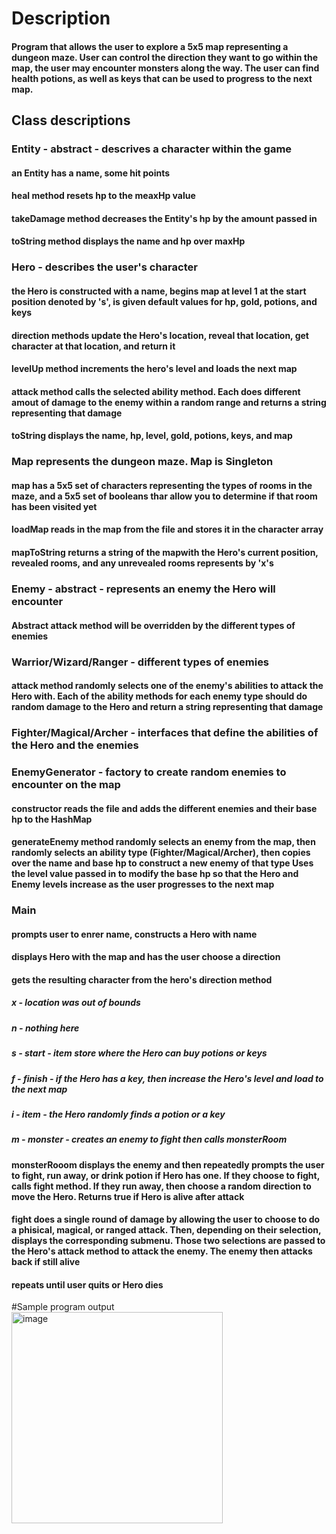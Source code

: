 # Description
#### Program that allows the user to explore a 5x5 map representing a dungeon maze. User can control the direction they want to go within the map, the user may encounter monsters along the way. The user can find health potions, as well as keys that can be used to progress to the next map. 

## Class descriptions
### Entity - abstract - descrives a character within the game
#### an Entity has a name, some hit points
#### heal method resets hp to the meaxHp value
#### takeDamage method decreases the Entity's hp by the amount passed in 
#### toString method displays the name and hp over maxHp

### Hero - describes the user's character
#### the Hero is constructed with a name, begins map at level 1 at the start position denoted by 's', is given default values for hp, gold, potions, and keys
#### direction methods update the Hero's location, reveal that location, get character at that location, and return it 
#### levelUp method increments the hero's level and loads the next map
#### attack method calls the selected ability method. Each does different amout of damage to the enemy within a random range and returns a string representing that damage
#### toString displays the name, hp, level, gold, potions, keys, and map 

### Map represents the dungeon maze. Map is Singleton
#### map has a 5x5 set of characters representing the types of rooms in the maze, and a 5x5 set of booleans thar allow you to determine if that room has been visited yet
#### loadMap reads in the map from the file and stores it in the character array
#### mapToString returns a string of the mapwith the Hero's current position, revealed rooms, and any unrevealed rooms represents by 'x's

### Enemy - abstract - represents an enemy the Hero will encounter
#### Abstract attack method will be overridden by the different types of enemies

### Warrior/Wizard/Ranger - different types of enemies
#### attack method randomly selects one of the enemy's abilities to attack the Hero with. Each of the ability methods for each enemy type should do random damage to the Hero and return a string representing that damage

### Fighter/Magical/Archer - interfaces that define the abilities of the Hero and the enemies 

### EnemyGenerator - factory to create random enemies to encounter on the map 
#### constructor reads the file and adds the different enemies and their base hp to the HashMap
#### generateEnemy method randomly selects an enemy from the map, then randomly selects an ability type (Fighter/Magical/Archer), then copies over the name and base hp to construct a new enemy of that type Uses the level value passed in to modify the base hp so that the Hero and Enemy levels increase as the user progresses to the next map

### Main
#### prompts user to enrer name, constructs a Hero with name
#### displays Hero with the map and has the user choose a direction
#### gets the resulting character from the hero's direction method
##### x - location was out of bounds
##### n - nothing here
##### s - start - item store where the Hero can buy potions or keys
##### f - finish - if the Hero has a key, then increase the Hero's level and load to the next map
##### i - item - the Hero randomly finds a potion or a key 
##### m - monster - creates an enemy to fight then calls monsterRoom

#### monsterRooom displays the enemy and then repeatedly prompts the user to fight, run away, or drink potion if Hero has one. If they choose to fight, calls fight method. If they run away, then choose a random direction to move the Hero. Returns true if Hero is alive after attack

#### fight does a single round of damage by allowing the user to choose to do a phisical, magical, or ranged attack. Then, depending on their selection, displays the corresponding submenu. Those two selections are passed to the Hero's attack method to attack the enemy. The enemy then attacks back if still alive

#### repeats until user quits or Hero dies

#Sample program output
<img width="338" alt="image" src="https://user-images.githubusercontent.com/112827038/219847093-e07a38a6-6846-4755-9fd8-8ab9b5f35303.png">



